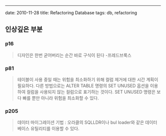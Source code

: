---
date: 2010-11-28
title: Refactoring Database
tags: db, refactoring

## 인상깊은 부분


### p16
> 디자인은 한번 굳어버리는 순간 바로 구식이 된다 -프레드브룩스

### p81
> 테이블이 사용 중일 때는 위험을 최소화하기 위해 컬럼 제거에 대한 시간 계획이 필요하다. 다른 방법으로는 ALTER TABLE 명령의 SET UNUSED 옵션을 이용하여 컬럼을 사용되지 않는 컬럼으로 표기하는 것이다. SET UNUSED 명령은 보다 빠를 뿐만 아니라 위험을 최소화할 수 있다.

### p205
> 데이터 마이그레이션 기법 : 오라클의 SQLLDR이나 bul loader와 같은 데이터베이스 유틸리티를 이용할 수 있다.
